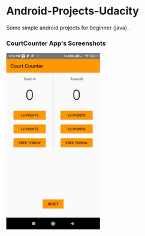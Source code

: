 # Android-Projects-Udacity
Some simple android projects for beginner (java) .
### CourtCounter App's  Screenshots
<img src="https://github.com/divyasingh23499/Android-Projects-Udacity/blob/main/CourtCounter/image/MainPage.jpeg" width ="250px" height ="470px">
